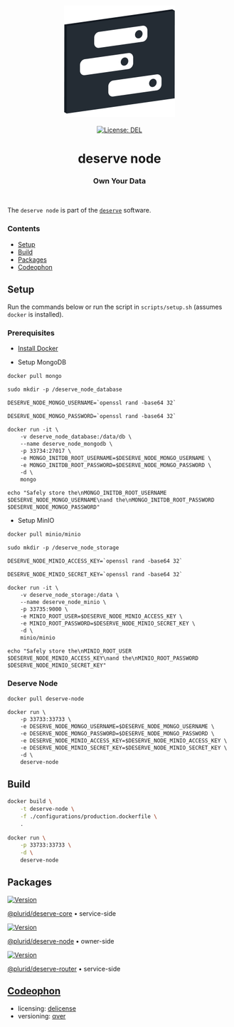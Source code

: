 <p align="center">
    <img src="https://raw.githubusercontent.com/plurid/deserve/master/about/identity/deserve-logo.png" height="250px">
    <br />
    <br />
    <a target="_blank" href="https://github.com/plurid/deserve/blob/master/LICENSE">
        <img src="https://img.shields.io/badge/license-DEL-blue.svg?colorB=1380C3&style=for-the-badge" alt="License: DEL">
    </a>
</p>



<h1 align="center">
    deserve node
</h1>


<h3 align="center">
    Own Your Data
</h3>


<br />


The `deserve node` is part of the [`deserve`](https://github.com/plurid/deserve) software.



### Contents

+ [Setup](#setup)
+ [Build](#build)
+ [Packages](#packages)
+ [Codeophon](#codeophon)



## Setup

Run the commands below or run the script in `scripts/setup.sh` (assumes `docker` is installed).


### Prerequisites

+ [Install Docker](https://docs.docker.com/engine/install)


+ Setup MongoDB

```
docker pull mongo
```

```
sudo mkdir -p /deserve_node_database
```

```
DESERVE_NODE_MONGO_USERNAME=`openssl rand -base64 32`
```

```
DESERVE_NODE_MONGO_PASSWORD=`openssl rand -base64 32`
```

```
docker run -it \
    -v deserve_node_database:/data/db \
    --name deserve_node_mongodb \
    -p 33734:27017 \
    -e MONGO_INITDB_ROOT_USERNAME=$DESERVE_NODE_MONGO_USERNAME \
    -e MONGO_INITDB_ROOT_PASSWORD=$DESERVE_NODE_MONGO_PASSWORD \
    -d \
    mongo
```

```
echo "Safely store the\nMONGO_INITDB_ROOT_USERNAME $DESERVE_NODE_MONGO_USERNAME\nand the\nMONGO_INITDB_ROOT_PASSWORD $DESERVE_NODE_MONGO_PASSWORD"
```


+ Setup MinIO

```
docker pull minio/minio
```

```
sudo mkdir -p /deserve_node_storage
```

```
DESERVE_NODE_MINIO_ACCESS_KEY=`openssl rand -base64 32`
```

```
DESERVE_NODE_MINIO_SECRET_KEY=`openssl rand -base64 32`
```

```
docker run -it \
    -v deserve_node_storage:/data \
    --name deserve_node_minio \
    -p 33735:9000 \
    -e MINIO_ROOT_USER=$DESERVE_NODE_MINIO_ACCESS_KEY \
    -e MINIO_ROOT_PASSWORD=$DESERVE_NODE_MINIO_SECRET_KEY \
    -d \
    minio/minio
```

```
echo "Safely store the\nMINIO_ROOT_USER $DESERVE_NODE_MINIO_ACCESS_KEY\nand the\nMINIO_ROOT_PASSWORD $DESERVE_NODE_MINIO_SECRET_KEY"
```


### Deserve Node

```
docker pull deserve-node
```

```
docker run \
    -p 33733:33733 \
    -e DESERVE_NODE_MONGO_USERNAME=$DESERVE_NODE_MONGO_USERNAME \
    -e DESERVE_NODE_MONGO_PASSWORD=$DESERVE_NODE_MONGO_PASSWORD \
    -e DESERVE_NODE_MINIO_ACCESS_KEY=$DESERVE_NODE_MINIO_ACCESS_KEY \
    -e DESERVE_NODE_MINIO_SECRET_KEY=$DESERVE_NODE_MINIO_SECRET_KEY \
    -d \
    deserve-node
```



## Build

``` bash
docker build \
    -t deserve-node \
    -f ./configurations/production.dockerfile \
    .
```


``` bash
docker run \
    -p 33733:33733 \
    -d \
    deserve-node
```



## Packages


<a target="_blank" href="https://www.npmjs.com/package/@plurid/deserve-core">
    <img src="https://img.shields.io/npm/v/@plurid/deserve-core.svg?logo=npm&colorB=1380C3&style=for-the-badge" alt="Version">
</a>

[@plurid/deserve-core][deserve-core] • service-side

[deserve-core]: https://github.com/plurid/deserve/tree/master/packages/deserve-core


<a target="_blank" href="https://www.npmjs.com/package/@plurid/deserve-node">
    <img src="https://img.shields.io/npm/v/@plurid/deserve-node.svg?logo=npm&colorB=1380C3&style=for-the-badge" alt="Version">
</a>

[@plurid/deserve-node][deserve-node] • owner-side

[deserve-node]: https://github.com/plurid/deserve/tree/master/packages/deserve-node


<a target="_blank" href="https://www.npmjs.com/package/@plurid/deserve-router">
    <img src="https://img.shields.io/npm/v/@plurid/deserve-router.svg?logo=npm&colorB=1380C3&style=for-the-badge" alt="Version">
</a>

[@plurid/deserve-router][deserve-router] • service-side

[deserve-router]: https://github.com/plurid/deserve/tree/master/packages/deserve-router



## [Codeophon](https://github.com/ly3xqhl8g9/codeophon)

+ licensing: [delicense](https://github.com/ly3xqhl8g9/delicense)
+ versioning: [αver](https://github.com/ly3xqhl8g9/alpha-versioning)

